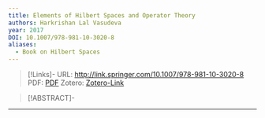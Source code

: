```yaml
---
title: Elements of Hilbert Spaces and Operator Theory
authors: Harkrishan Lal Vasudeva
year: 2017
DOI: 10.1007/978-981-10-3020-8
aliases:
  - Book on Hilbert Spaces
---
```


>[!Links]-
>URL: http://link.springer.com/10.1007/978-981-10-3020-8
>PDF: [PDF](vasudeva2017.pdf)
>Zotero: [Zotero-Link](zotero://select/items/@vasudeva2017)

>[!ABSTRACT]-
>

---

